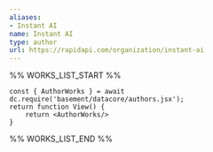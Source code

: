 ```yaml
---
aliases:
- Instant AI
name: Instant AI
type: author
url: https://rapidapi.com/organization/instant-ai
---
```



%% WORKS_LIST_START %%

```datacorejsx
const { AuthorWorks } = await dc.require('basement/datacore/authors.jsx');
return function View() {
    return <AuthorWorks/>
}
```
%% WORKS_LIST_END %%